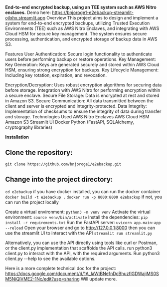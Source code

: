 **End-to-end encrypted backup, using an TEE system such
as AWS Nitro enclaves.**
Demo here: https://bnjoroge1-e2ebackup-streamlit-ojlxhx.streamlit.app
Overview
This project aims to design and implement a system for end-to-end encrypted backups, utilizing Trusted Execution Environments (TEE) such as AWS Nitro Enclaves, and integrating with AWS Cloud HSM for secure key management. The system ensures secure processing, authentication, and encrypted storage of backup data in AWS S3.

Features
User Authentication: Secure login functionality to authenticate users before performing backup or restore operations.
Key Management:
Key Generation: Keys are generated securely and stored within AWS Cloud HSM, ensuring strong encryption for backups.
Key Lifecycle Management: Including key rotation, expiration, and revocation.

Encryption/Decryption:
Uses robust encryption algorithms for securing data before storage.
Integration with AWS Nitro for performing encryption within a secure enclave.
Secure File Storage:
Data is encrypted at rest and stored in Amazon S3.
Secure Communication:
All data transmitted between the client and server is encrypted and integrity-protected.
Data Integrity:
Implementation of checksums to ensure the integrity of data during transfer and storage.
Technologies Used
AWS Nitro Enclaves
AWS Cloud HSM
Amazon S3
Streamlit UI
Docker
Python (FastAPI, SQLAlchemy, cryptography libraries)


**Installation**
## Clone the repository:
```git clone https://github.com/bnjoroge1/e2ebackup.git```
## Change into the project directory:
```cd e2ebackup```
if you have docker installed, you can run the docker container
```docker build -t e2ebackup .```
```docker run -p 8000:8000 e2ebackup```
if not, you can run the project locally

Create a virtual environment:
```python3 -m venv venv```
Activate the virtual environment:
```source venv/bin/activate```
Install the dependencies:
```pip install -r requirements.txt```
Run the FastAPI server:
```uvicorn app.main:app --reload```
Open your browser and go to http://127.0.0.1:8000
then you can use the streamlit UI to interact with the API
```streamlit run streamlit.py```

Alternatively, you can use the API directly using tools like curl or Postman, or the client.py implementation that scaffolds the API calls.
run python3 client.py to interact with the API, with the required arguments. Run python3 client.py --help to see the available options.


Here is a more complete technical doc for the project: https://docs.google.com/document/d/1A_IaWtBNe1nDcBhuzflGDWajiMS0SM5NiQlVME2-1Nc/edit?usp=sharing
Will update more.
